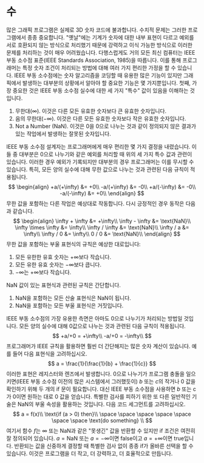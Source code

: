 # 수

많은 그래픽 프로그램은 실제로 3D 숫자 코드에 불과합니다. 수치적 문제는 그러한 프로그램에서 종종 중요합니다. "옛날"에는 기계가 숫자에 대한 내부 표현이 다르고 예외를 서로 호환되지 않는 방식으로 처리했기 때문에 강력하고 이식 가능한 방식으로 이러한 문제를 처리하는 것이 매우 어려웠습니다. 다행스럽게도 거의 모든 최신 컴퓨터는 IEEE 부동 소수점 표준(IEEE Standards Association, 1985)을 따릅니다. 이를 통해 프로그래머는 특정 숫자 조건이 처리되는 방법에 대해 여러 가지 편리한 가정을 할 수 있습니다.
IEEE 부동 소수점에는 숫자 알고리즘을 코딩할 때 유용한 많은 기능이 있지만 그래픽에서 발생하는 대부분의 상황에서 알아야 할 중요한 기능은 몇 가지뿐입니다. 첫째, 가장 중요한 것은 IEEE 부동 소수점 실수에 대한 세 가지 "특수" 값이 있음을 이해하는 것입니다.

1. 무한대($\infty$). 이것은 다른 모든 유효한 숫자보다 큰 유효한 숫자입니다.
2. 음의 무한대($-\infty$). 이것은 다른 모든 유효한 숫자보다 작은 유효한 숫자입니다.
3. Not a Number ($\text{NaN}$). 이것은 $0$을 $0$으로 나누는 것과 같이 정의되지 않은 결과가 있는 작업에서 발생하는 잘못된 숫자입니다.

IEEE 부동 소수점 설계자는 프로그래머에게 매우 편리한 몇 가지 결정을 내렸습니다. 이들 중 대부분은 $0$으로 나누기와 같은 예외를 처리할 때 위의 세 가지 특수 값과 관련이 있습니다. 이러한 경우 예외가 기록되지만 대부분의 경우 프로그래머는 이를 무시할 수 있습니다. 특히, 모든 양의 실수에 대해 무한 값으로 나누는 것과 관련된 다음 규칙이 적용됩니다.
$$
\begin{align}
+a/(+\infty) &= +0\\
-a/(+\infty) &= -0\\
+a/(-\infty) &= -0\\
-a/(-\infty) &= +0\\
\end{align}
$$
무한 값을 포함하는 다른 작업은 예상대로 작동합니다. 다시 긍정적인 경우 동작은 다음과 같습니다.
$$
\begin{align}
\infty + \infty &= +\infty\\
\infty - \infty &= \text{NaN}\\
\infty \times \infty &= \infty\\
\infty / \infty &= \text{NaN}\\
\infty / a &= \infty\\
\infty / 0 &= \infty\\
0 / 0 &= \text{NaN}\\
\end{align}
$$
무한 값을 포함하는 부울 표현식의 규칙은 예상한 대로입니다:

1. 모든 유한한 유효 숫자는 $+\infty$보다 작습니다.
2. 모든 유한 유효 숫자는 $-\infty$보다 큽니다.
2. $-\infty$는 $+\infty$보다 작습니다.

$\text{NaN}$ 값이 있는 표현식과 관련된 규칙은 간단합니다.

1. $\text{NaN}$을 포함하는 모든 산술 표현식은 $\text{NaN}$이 됩니다.
2. $\text{NaN}$을 포함하는 모든 부울 표현식은 거짓입니다.

IEEE 부동 소수점의 가장 유용한 측면은 아마도 $0$으로 나누기가 처리되는 방법일 것입니다. 모든 양의 실수에 대해 $0$값으로 나누는 것과 관련된 다음 규칙이 적용됩니다.
$$
+a/+0 = +\infty\\
-a/+0 = -\infty\\
$$
프로그래머가 IEEE 규칙을 활용하면 훨씬 더 간단해지는 많은 숫자 계산이 있습니다. 예를 들어 다음 표현식을 고려하십시오.
$$
a = \frac{1}{\frac{1}{b} + \frac{1}{c}}
$$
이러한 표현은 레지스터와 렌즈에서 발생합니다. $0$으로 나누기가 프로그램 충돌을 일으키면(IEEE 부동 소수점 이전의 많은 시스템에서 그러했듯이) $b$ 또는 $c$의 작거나 $0$ 값을 확인하기 위해 두 개의 if 문이 필요합니다.
대신 IEEE 부동 소수점을 사용하면 $b$ 또는 c가 $0$이면 원하는 대로 $0$ 값을 얻습니다. 특별한 검사를 피하기 위한 또 다른 일반적인 기술은 $\text{NaN}$의 부울 속성을 활용하는 것입니다. 다음 코드 세그먼트를 고려하십시오.
$$
a = f(x)\\
\text{if (a > 0) then}\\
\space \space \space \space \space \space \space \text{do something} \\
$$
여기서 함수 $f$는 $\infty$ 또는 $\text{NaN}$과 같은 "못생긴" 값을 반환할 수 있지만 if 조건은 여전히 잘 정의되어 있습니다. $a = \text{NaN}$ 또는 $a = −\infty$이면 false이고 $a = +\infty$이면 true입니다. 반환되는 값을 신중하게 결정할 때 특별한 검사 없이 종종 if가 올바른 선택을 할 수 있습니다. 이것은 프로그램을 더 작고, 더 강력하고, 더 효율적으로 만듭니다.